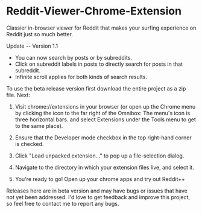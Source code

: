 # Reddit-Viewer-Chrome-Extension
Classier in-browser viewer for Reddit that makes your surfing experience on Reddit just so much better. 

Update -- Version 1.1
* You can now search by posts or by subreddits.
* Click on subreddit labels in posts to directly search for posts in that subreddit.
* Infinite scroll applies for both kinds of search results.

To use the beta release version first download the entire project as a zip file. Next:

1. Visit chrome://extensions in your browser (or open up the Chrome menu by clicking the icon to the far right of the Omnibox:  The menu's icon is three horizontal bars. and select Extensions under the Tools menu to get to the same place).

2. Ensure that the Developer mode checkbox in the top right-hand corner is checked.

3. Click "Load unpacked extension…" to pop up a file-selection dialog.

4. Navigate to the directory in which your extension files live, and select it.

5. You're ready to go! Open up your chrome apps and try out Reddit++

Releases here are in beta version and may have bugs or issues that have not yet been addressed.
I'd love to get feedback and improve this project, so feel free to contact me to report any bugs.
